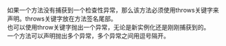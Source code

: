 如果一个方法没有捕获到一个检查性异常，那么该方法必须使用throws关键字来声明。throws关键字放在方法签名尾部。  
也可以使用throw关键字抛出一个异常，无论是新实例化还是刚刚捕获到的。  
一个方法可以声明抛出多个异常，多个异常之间用逗号隔开。